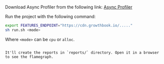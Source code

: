 Download Async Profiler from the following link:
[Async Profiler](https://github.com/async-profiler/async-profiler/releases)

Run the project with the following command:
```bash
export FEATURES_ENDPOINT="https://cdn.growthbook.io/....."
sh run.sh <mode>
```
Where `<mode>` can be `cpu` or `alloc`.
```

It'll create the reports in `reports/` directory. Open it in a browser to see the flamegraph.